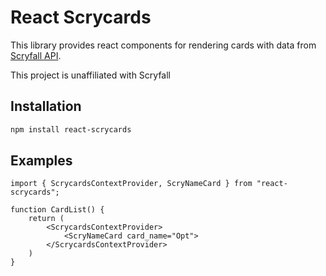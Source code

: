# React Scrycards

This library provides react components for rendering cards with data from [Scryfall API](https://scryfall.com/docs/api).

This project is unaffiliated with Scryfall

## Installation

```bash
npm install react-scrycards
```

## Examples

```tsx
import { ScrycardsContextProvider, ScryNameCard } from "react-scrycards";

function CardList() {
    return (
        <ScrycardsContextProvider>
            <ScryNameCard card_name="Opt">
        </ScrycardsContextProvider>
    )
}

```